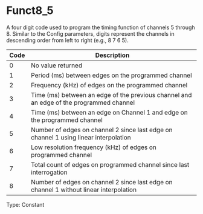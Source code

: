 # Funct8_5

A four digit code used to program the timing function of channels 5 through 8. Similar to the Config parameters, digits represent the channels in descending order from left to right (e.g., 8 7 6 5).

| Code | Description                                                                             |
| ---- | --------------------------------------------------------------------------------------- |
| 0    | No value returned                                                                       |
| 1    | Period (ms) between edges on the programmed channel                                     |
| 2    | Frequency (kHz) of edges on the programmed channel                                      |
| 3    | Time (ms) between an edge of the previous channel and an edge of the programmed channel |
| 4    | Time (ms) between an edge on Channel 1 and edge on the programmed channel               |
| 5    | Number of edges on channel 2 since last edge on channel 1 using linear interpolation    |
| 6    | Low resolution frequency (kHz) of edges on programmed channel                           |
| 7    | Total count of edges on programmed channel since last interrogation                     |
| 8    | Number of edges on channel 2 since last edge on channel 1 without linear interpolation  |

Type: Constant
